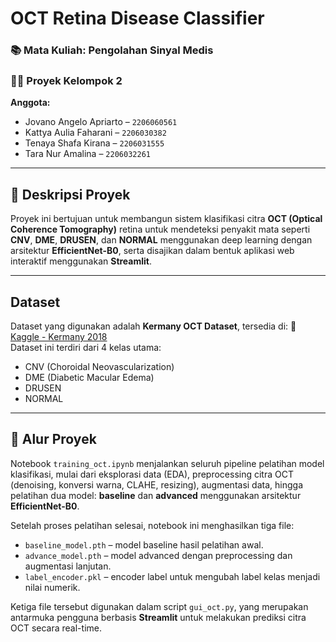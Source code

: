 #  OCT Retina Disease Classifier

### 📚 Mata Kuliah: Pengolahan Sinyal Medis  
### 👨‍💻 Proyek Kelompok 2  
**Anggota:**
- Jovano Angelo Apriarto – `2206060561`
- Kattya Aulia Faharani – `2206030382`
- Tenaya Shafa Kirana – `2206031555`
- Tara Nur Amalina – `2206032261`

---

## 📝 Deskripsi Proyek

Proyek ini bertujuan untuk membangun sistem klasifikasi citra **OCT (Optical Coherence Tomography)** retina untuk mendeteksi penyakit mata seperti **CNV**, **DME**, **DRUSEN**, dan **NORMAL** menggunakan deep learning dengan arsitektur **EfficientNet-B0**, serta disajikan dalam bentuk aplikasi web interaktif menggunakan **Streamlit**.

---

## Dataset
Dataset yang digunakan adalah **Kermany OCT Dataset**, tersedia di:
🔗 [Kaggle - Kermany 2018](https://www.kaggle.com/datasets/paultimothymooney/kermany2018)  
Dataset ini terdiri dari 4 kelas utama:
- CNV (Choroidal Neovascularization)
- DME (Diabetic Macular Edema)
- DRUSEN
- NORMAL

---

## 🔧 Alur Proyek

Notebook `training_oct.ipynb` menjalankan seluruh pipeline pelatihan model klasifikasi, mulai dari eksplorasi data (EDA), preprocessing citra OCT (denoising, konversi warna, CLAHE, resizing), augmentasi data, hingga pelatihan dua model: **baseline** dan **advanced** menggunakan arsitektur **EfficientNet-B0**.

Setelah proses pelatihan selesai, notebook ini menghasilkan tiga file:

- `baseline_model.pth` – model baseline hasil pelatihan awal.
- `advance_model.pth` – model advanced dengan preprocessing dan augmentasi lanjutan.
- `label_encoder.pkl` – encoder label untuk mengubah label kelas menjadi nilai numerik.

Ketiga file tersebut digunakan dalam script `gui_oct.py`, yang merupakan antarmuka pengguna berbasis **Streamlit** untuk melakukan prediksi citra OCT secara real-time.

